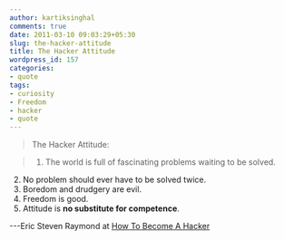 ```yaml
---
author: kartiksinghal
comments: true
date: 2011-03-10 09:03:29+05:30
slug: the-hacker-attitude
title: The Hacker Attitude
wordpress_id: 157
categories:
- quote
tags:
- curiosity
- Freedom
- hacker
- quote
---
```


> The Hacker Attitude:

> 1. The world is full of fascinating problems waiting to be solved.
2. No problem should ever have to be solved twice.
3. Boredom and drudgery are evil.
4. Freedom is good.
5. Attitude is **no substitute for competence**.

---Eric Steven Raymond at [How To Become A Hacker](http://www.catb.org/~esr/faqs/hacker-howto.html)
